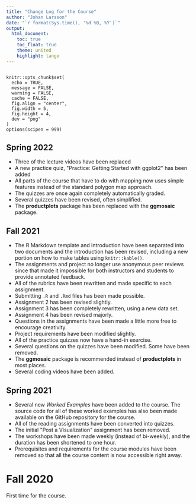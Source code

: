 ```yaml
---
title: "Change Log for the Course"
author: "Johan Larsson"
date: "`r format(Sys.time(), '%d %B, %Y')`"
output: 
  html_document:
    toc: true
    toc_float: true
    theme: united
    highlight: tango
---
```


```{r setup, include=FALSE}

knitr::opts_chunk$set(
  echo = TRUE,
  message = FALSE,
  warning = FALSE,
  cache = FALSE,
  fig.align = "center",
  fig.width = 5,
  fig.height = 4,
  dev = "png"
)
options(scipen = 999)
```

## Spring 2022

- Three of the lecture videos have been replaced
- A new practice quiz, "Practice: Getting Started with ggplot2" has been added
- All parts of the course that have to do with mapping now uses simple features
  instead of the standard polygon map approach.
- The quizzes are once again completely automatically graded.
- Several quizzes have been revised, often simplified.
- The **productplots** package has been replaced with the **ggmosaic** package.

## Fall 2021

- The R Markdown template and introduction have been separated into two
  documents and the introduction has been revised, including a new portion on
  how to make tables using `knitr::kable()`.
- The assignments and project no longer use anonymous peer reviews since that
  made it impossible for both instructors and students to provide annotated
  feedback.
- All of the rubrics have been rewritten and made specific to each assignment.
- Submitting `.R` and `.Rmd` files has been made possible.
- Assignment 2 has been revised slightly.
- Assignment 3 has been completely rewritten, using a new data set.
- Assignment 4 has been revised majorly.
- Questions in the assignments have been made a little more free to encourage
  creativity.
- Project requirements have been modified slightly.
- All of the practice quizzes now have a hand-in exercise.
- Several questions on the quizzes have been modified. Some have been removed.
- The **ggmosaic** package is recommended instead of **productplots** in most
  places.
- Several coding videos have been added.

## Spring 2021

- Several new *Worked Examples* have been added to the course. The source code
  for all of these worked examples has also been made available on the GitHub
  repository for the course.
- All of the reading assignments have been converted into quizzes.
- The initial "Post a Visualization" assignment has been removed.
- The workshops have been made weekly (instead of bi-weekly), and the duration
  has been shortened to one hour.
- Prerequisites and requirements for the course modules have been removed so
  that all the course content is now accessible right away.

# Fall 2020

First time for the course.


